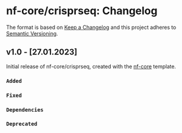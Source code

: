 # nf-core/crisprseq: Changelog

The format is based on [Keep a Changelog](https://keepachangelog.com/en/1.0.0/)
and this project adheres to [Semantic Versioning](https://semver.org/spec/v2.0.0.html).

## v1.0 - [27.01.2023]

Initial release of nf-core/crisprseq, created with the [nf-core](https://nf-co.re/) template.

### `Added`

### `Fixed`

### `Dependencies`

### `Deprecated`
